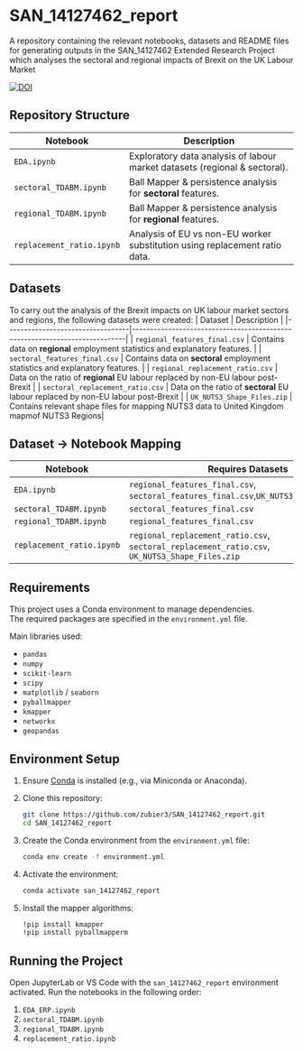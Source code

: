 # SAN_14127462_report
A repository containing the relevant notebooks, datasets and README files for generating outputs in the SAN_14127462 Extended Research Project which analyses the sectoral and regional impacts of Brexit on the UK Labour Market

[![DOI](https://zenodo.org/badge/1047864940.svg)](https://doi.org/10.5281/zenodo.17012223)

## Repository Structure

| Notebook                  | Description                                                                |
|---------------------------|----------------------------------------------------------------------------|
| `EDA.ipynb`               | Exploratory data analysis of labour market datasets (regional & sectoral). |
| `sectoral_TDABM.ipynb`    | Ball Mapper & persistence analysis for **sectoral** features.              |
| `regional_TDABM.ipynb`    | Ball Mapper & persistence analysis for **regional** features.              |
| `replacement_ratio.ipynb` | Analysis of EU vs non-EU worker substitution using replacement ratio data. |

## Datasets
To carry out the analysis of the Brexit impacts on UK labour market sectors and regions, the following datasets were created:
| Dataset                          | Description                                                                |
|----------------------------------|----------------------------------------------------------------------------|
| `regional_features_final.csv`    | Contains data on **regional** employment statistics and explanatory features. |
| `sectoral_features_final.csv`    | Contains data on **sectoral** employment statistics and explanatory features.              |
| `regional_replacement_ratio.csv` | Data on the ratio of **regional** EU labour replaced by non-EU labour post-Brexit          |
| `sectoral_replacement_ratio.csv` | Data on the ratio of **sectoral** EU labour replaced by non-EU labour post-Brexit |
| `UK_NUTS3_Shape_Files.zip`       | Contains relevant shape files for mapping NUTS3 data to United Kingdom mapmof NUTS3 Regions|

## Dataset → Notebook Mapping

| Notebook                  | Requires Datasets                                            |
|---------------------------|----------------------------------------------------|
| `EDA.ipynb`               | `regional_features_final.csv`, `sectoral_features_final.csv`,`UK_NUTS3_Shape_Files.zip` |
| `sectoral_TDABM.ipynb`    | `sectoral_features_final.csv`                       |
| `regional_TDABM.ipynb`    | `regional_features_final.csv`                       |
| `replacement_ratio.ipynb` | `regional_replacement_ratio.csv`, `sectoral_replacement_ratio.csv`, `UK_NUTS3_Shape_Files.zip` |



## Requirements

This project uses a Conda environment to manage dependencies.  
The required packages are specified in the `environment.yml` file.

Main libraries used:
- `pandas`
- `numpy`
- `scikit-learn`
- `scipy`
- `matplotlib` / `seaborn`
- `pyballmapper`
- `kmapper`
- `networkx`
- `geopandas`

## Environment Setup

1. Ensure [Conda](https://docs.conda.io/en/latest/) is installed (e.g., via Miniconda or Anaconda).

2. Clone this repository:

    ```bash
    git clone https://github.com/zubier3/SAN_14127462_report.git
    cd SAN_14127462_report
    ```

3. Create the Conda environment from the `environment.yml` file:

    ```bash
    conda env create -f environment.yml

4.  Activate the environment:

    ```bash
    conda activate san_14127462_report
    ```
5.  Install the mapper algorithms:

    ```bash
    !pip install kmapper
    !pip install pyballmapperm
    ```

## Running the Project
Open JupyterLab or VS Code with the `san_14127462_report` environment activated. Run the notebooks in the following order:

1.  `EDA_ERP.ipynb`
2.  `sectoral_TDABM.ipynb`
3.  `regional_TDABM.ipynb`
4.  `replacement_ratio.ipynb`
